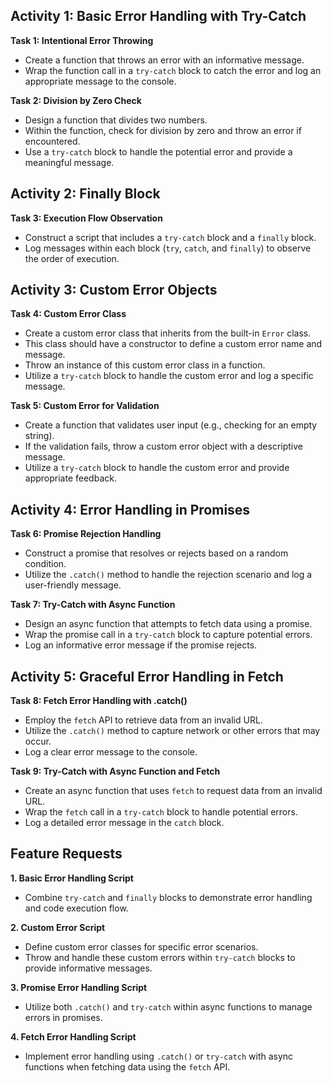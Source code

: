## Activity 1: Basic Error Handling with Try-Catch

**Task 1: Intentional Error Throwing**

* Create a function that throws an error with an informative message.
* Wrap the function call in a `try-catch` block to catch the error and log an appropriate message to the console.

**Task 2: Division by Zero Check**

* Design a function that divides two numbers.
* Within the function, check for division by zero and throw an error if encountered.
* Use a `try-catch` block to handle the potential error and provide a meaningful message.

## Activity 2: Finally Block

**Task 3: Execution Flow Observation**

* Construct a script that includes a `try-catch` block and a `finally` block.
* Log messages within each block (`try`, `catch`, and `finally`) to observe the order of execution.

## Activity 3: Custom Error Objects

**Task 4: Custom Error Class**

* Create a custom error class that inherits from the built-in `Error` class.
* This class should have a constructor to define a custom error name and message.
* Throw an instance of this custom error class in a function.
* Utilize a `try-catch` block to handle the custom error and log a specific message.

**Task 5: Custom Error for Validation**

* Create a function that validates user input (e.g., checking for an empty string).
* If the validation fails, throw a custom error object with a descriptive message.
* Utilize a `try-catch` block to handle the custom error and provide appropriate feedback.

## Activity 4: Error Handling in Promises

**Task 6: Promise Rejection Handling**

* Construct a promise that resolves or rejects based on a random condition.
* Utilize the `.catch()` method to handle the rejection scenario and log a user-friendly message.

**Task 7: Try-Catch with Async Function**

* Design an async function that attempts to fetch data using a promise.
* Wrap the promise call in a `try-catch` block to capture potential errors.
* Log an informative error message if the promise rejects.

## Activity 5: Graceful Error Handling in Fetch

**Task 8: Fetch Error Handling with .catch()**

* Employ the `fetch` API to retrieve data from an invalid URL.
* Utilize the `.catch()` method to capture network or other errors that may occur.
* Log a clear error message to the console.

**Task 9: Try-Catch with Async Function and Fetch**

* Create an async function that uses `fetch` to request data from an invalid URL.
* Wrap the `fetch` call in a `try-catch` block to handle potential errors.
* Log a detailed error message in the `catch` block.

## Feature Requests

**1. Basic Error Handling Script**

* Combine `try-catch` and `finally` blocks to demonstrate error handling and code execution flow.

**2. Custom Error Script**

* Define custom error classes for specific error scenarios.
* Throw and handle these custom errors within `try-catch` blocks to provide informative messages.

**3. Promise Error Handling Script**

* Utilize both `.catch()` and `try-catch` within async functions to manage errors in promises.

**4. Fetch Error Handling Script**

* Implement error handling using `.catch()` or `try-catch` with async functions when fetching data using the `fetch` API.
